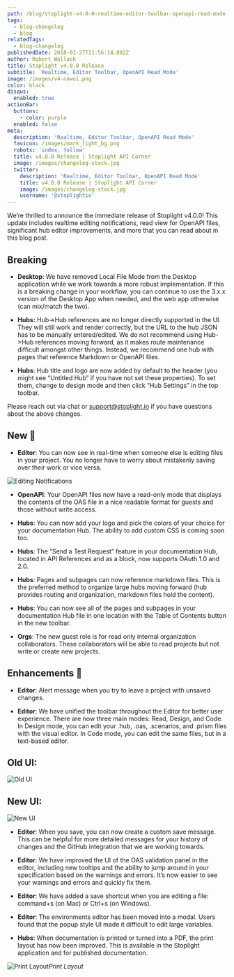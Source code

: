 ```yaml
---
path: /blog/stoplight-v4-0-0-realtime-editor-toolbar-openapi-read-mode-3dded8763fbb
tags:
  - blog-changelog
  - blog
relatedTags:
  - blog-changelog
publishedDate: 2018-03-27T21:56:14.802Z
author: Robert Wallach
title: Stoplight v4.0.0 Release
subtitle: 'Realtime, Editor Toolbar, OpenAPI Read Mode'
image: /images/v4-newui.png
color: black
disqus:
  enabled: true
actionBar:
  buttons:
    - color: purple
  enabled: false
meta:
  description: 'Realtime, Editor Toolbar, OpenAPI Read Mode'
  favicon: /images/mark_light_bg.png
  robots: 'index, follow'
  title: v4.0.0 Release | Stoplight API Corner
  image: /images/changelog-stock.jpg
  twitter:
    description: 'Realtime, Editor Toolbar, OpenAPI Read Mode'
    title: v4.0.0 Release | Stoplight API Corner
    image: /images/changelog-stock.jpg
    username: '@stoplightio'
---
```


We’re thrilled to announce the immediate release of Stoplight v4.0.0! This update includes realtime editing notifications, read view for OpenAPI files, significant hub editor improvements, and more that you can read about in this blog post.

## Breaking

- **Desktop**: We have removed Local File Mode from the Desktop application while we work towards a more robust implementation. If this is a breaking change in your workflow, you can continue to use the 3.x.x version of the Desktop App when needed, and the web app otherwise (can mix/match the two).

- **Hubs:** Hub->Hub references are no longer directly supported in the UI. They will still work and render correctly, but the URL to the hub JSON has to be manually entered/edited. We do not recommend using Hub->Hub references moving forward, as it makes route maintenance difficult amongst other things. Instead, we recommend one hub with pages that reference Markdown or OpenAPI files.

- **Hubs**: Hub title and logo are now added by default to the header (you might see “Untitled Hub” if you have not set these properties). To set them, change to design mode and then click “Hub Settings” in the top toolbar.

Please reach out via chat or [support@stoplight.io](mailto:support@stoplight.io) if you have questions about the above changes.

## New 🚀

- **Editor**: You can now see in real-time when someone else is editing files in your project. You no longer have to worry about mistakenly saving over their work or vice versa.

![Editing Notifications](https://cdn-images-1.medium.com/max/2000/1*3bkTHpvx2GF6sXD-XOuH5w.png)

- **OpenAPI**: Your OpenAPI files now have a read-only mode that displays the contents of the OAS file in a nice readable format for guests and those without write access.

- **Hubs**: You can now add your logo and pick the colors of your choice for your documentation Hub. The ability to add custom CSS is coming soon too.

- **Hubs**: The “Send a Test Request” feature in your documentation Hub, located in API References and as a block, now supports OAuth 1.0 and 2.0.

- **Hubs**: Pages and subpages can now reference markdown files. This is the preferred method to organize large hubs moving forward (hub provides routing and organization, markdown files hold the content).

- **Hubs**: You can now see all of the pages and subpages in your documentation Hub file in one location with the Table of Contents button in the new toolbar.

- **Orgs**: The new guest role is for read only internal organization collaborators. These collaborators will be able to read projects but not write or create new projects.

## Enhancements 💪

- **Editor**: Alert message when you try to leave a project with unsaved changes.

- **Editor**: We have unified the toolbar throughout the Editor for better user experience. There are now three main modes: Read, Design, and Code. In Design mode, you can edit your .hub, .oas, .scenarios, and .prism files with the visual editor. In Code mode, you can edit the same files, but in a text-based editor.

## Old UI:

![Old UI](https://cdn-images-1.medium.com/max/2240/1*MDDCURcSEZ7ofFOnSXD3tA.png)

## New UI:

![New UI](https://cdn-images-1.medium.com/max/2240/1*a7RXiuvqMlCo5VstMsmwog.png)

- **Editor**: When you save, you can now create a custom save message. This can be helpful for more detailed messages for your history of changes and the GitHub integration that we are working towards.

- **Editor**: We have improved the UI of the OAS validation panel in the editor, including new tooltips and the ability to jump around in your specification based on the warnings and errors. It’s now easier to see your warnings and errors and quickly fix them.

- **Editor**: We have added a save shortcut when you are editing a file: command+s (on Mac) or Ctrl+s (on Windows).

- **Editor**: The environments editor has been moved into a modal. Users found that the popup style UI made it difficult to edit large variables.

- **Hubs**: When documentation is printed or turned into a PDF, the print layout has now been improved. This is available in the Stoplight application and for published documentation.

![Print Layout](https://cdn-images-1.medium.com/max/2240/1*Va04M_br3wIKIyficvS4CQ.png)*Print Layout*
